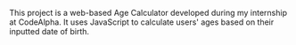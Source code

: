 This project is a web-based Age Calculator developed during my internship at CodeAlpha. It uses JavaScript to calculate users' ages based on their inputted date of birth.


